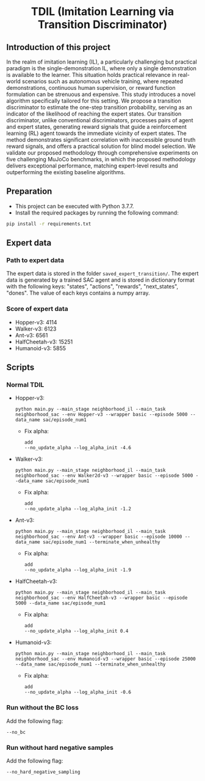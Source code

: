 <div id="top"></div>
<br />
<div align="center">
  <h1 align="center">TDIL (Imitation Learning via Transition Discriminator)</h1>
</div>

## Introduction of this project
In the realm of imitation learning (IL), a particularly challenging but practical paradigm is the single-demonstration IL, where only a single demonstration is available to the learner. This situation holds practical relevance in real-world scenarios such as autonomous vehicle training, where repeated demonstrations, continuous human supervision, or reward function formulation can be strenuous and expensive. This study introduces a novel algorithm specifically tailored for this setting. We propose a transition discriminator to estimate the one-step transition probability, serving as an indicator of the likelihood of reaching the expert states. Our transition discriminator, unlike conventional discriminators, processes pairs of agent and expert states, generating reward signals that guide a reinforcement learning (RL) agent towards the immediate vicinity of expert states. The method demonstrates significant correlation with inaccessible ground truth reward signals, and offers a practical solution for blind model selection. We validate our proposed methodology through comprehensive experiments on five challenging MuJoCo benchmarks, in which the proposed methodology delivers exceptional performance, matching expert-level results and outperforming the existing baseline algorithms.

## Preparation
* This project can be executed with Python 3.7.7.
* Install the required packages by running the following command:
```bash
pip install -r requirements.txt
```

## Expert data
### Path to expert data
The expert data is stored in the folder `saved_expert_transition/`. The expert data is generated by a trained SAC agent and is stored in dictionary format with the following keys: "states", "actions", "rewards", "next_states", "dones". The value of each keys contains a numpy array.

### Score of expert data
* Hopper-v3: 4114
* Walker-v3: 6123
* Ant-v3: 6561
* HalfCheetah-v3: 15251
* Humanoid-v3: 5855


## Scripts
### Normal TDIL
* Hopper-v3:
    ```
    python main.py --main_stage neighborhood_il --main_task neighborhood_sac --env Hopper-v3 --wrapper basic --episode 5000 --data_name sac/episode_num1
    ``` 
    * Fix alpha:
        ```
        add
        --no_update_alpha --log_alpha_init -4.6
        ```

* Walker-v3:
    ```
    python main.py --main_stage neighborhood_il --main_task neighborhood_sac --env Walker2d-v3 --wrapper basic --episode 5000 --data_name sac/episode_num1
    ```
    * Fix alpha:
        ```
        add
        --no_update_alpha --log_alpha_init -1.2
        ```

* Ant-v3:
    ```
    python main.py --main_stage neighborhood_il --main_task neighborhood_sac --env Ant-v3 --wrapper basic --episode 10000 --data_name sac/episode_num1 --terminate_when_unhealthy
    ```
    * Fix alpha:
        ```
        add
        --no_update_alpha --log_alpha_init -1.9
        ```

* HalfCheetah-v3:
    ```
    python main.py --main_stage neighborhood_il --main_task neighborhood_sac --env HalfCheetah-v3 --wrapper basic --episode 5000 --data_name sac/episode_num1
    ``` 
    * Fix alpha:
        ```
        add
        --no_update_alpha --log_alpha_init 0.4
        ```

* Humanoid-v3:
    ```
    python main.py --main_stage neighborhood_il --main_task neighborhood_sac --env Humanoid-v3 --wrapper basic --episode 25000 --data_name sac/episode_num1 --terminate_when_unhealthy
    ``` 
    * Fix alpha:
        ```
        add
        --no_update_alpha --log_alpha_init -0.6
        ```

### Run without the BC loss
Add the following flag:
```
--no_bc
```

### Run without hard negative samples
Add the following flag:
```
--no_hard_negative_sampling
```